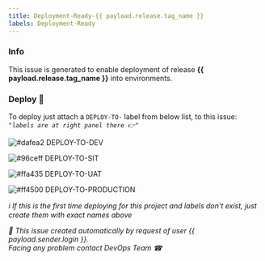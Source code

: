 ```yaml
---
title: Deployment-Ready-{{ payload.release.tag_name }}
labels: Deployment-Ready
---
```


### Info

This issue is generated to enable deployment of release **{{ payload.release.tag_name }}** into environments.

### Deploy 🚀 

To deploy just attach a `DEPLOY-TO-` label from below list, to this issue: &nbsp;&nbsp;&nbsp;&nbsp;&nbsp;&nbsp;&nbsp;&nbsp;&nbsp;&nbsp;&nbsp;&nbsp;  *`"labels are at right panel there 👉"`*

![#dafea2](https://via.placeholder.com/15/dafea2/000000?text=+) DEPLOY-TO-DEV

![#96ceff](https://via.placeholder.com/15/96ceff/000000?text=+) DEPLOY-TO-SIT

![#ffa435](https://via.placeholder.com/15/ffa435/000000?text=+) DEPLOY-TO-UAT

![#ff4500](https://via.placeholder.com/15/ff4500/000000?text=+) DEPLOY-TO-PRODUCTION


*ℹ If this is the first time deploying for this project and labels don't exist, just create them with exact names above*

*🤖 This issue created automatically by request of user {{ payload.sender.login }}.* <br>
*Facing any problem contact DevOps Team ☎* 
